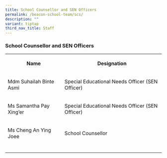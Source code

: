 ```yaml
---
title: School Counsellor and SEN Officers
permalink: /beacon-school-team/scs/
description: ""
variant: tiptap
third_nav_title: Staff
---
```

<h3>School Counsellor and SEN Officers</h3>
<table style="minWidth: 50px">
<colgroup>
<col>
<col>
</colgroup>
<tbody>
<tr>
<th rowspan="1" colspan="1">
<p><strong>Name</strong>
</p>
</th>
<th rowspan="1" colspan="1">
<p><strong>Designation</strong>
</p>
</th>
</tr>
<tr>
<td rowspan="1" colspan="1">
<p>Mdm Suhailah Binte Asmi</p>
</td>
<td rowspan="1" colspan="1">
<p>Special Educational Needs Officer (SEN Officer)</p>
</td>
</tr>
<tr>
<td rowspan="1" colspan="1">
<p>Ms Samantha Pay Xing’er</p>
</td>
<td rowspan="1" colspan="1">
<p>Special Educational Needs Officer (SEN Officer)</p>
</td>
</tr>
<tr>
<td rowspan="1" colspan="1">
<p>Ms Cheng An Ying Joee</p>
</td>
<td rowspan="1" colspan="1">
<p>School Counsellor</p>
</td>
</tr>
<tr>
<td rowspan="1" colspan="1">
<p></p>
</td>
<td rowspan="1" colspan="1">
<p></p>
</td>
</tr>
</tbody>
</table>
<p></p>
<p>
<br>
</p>